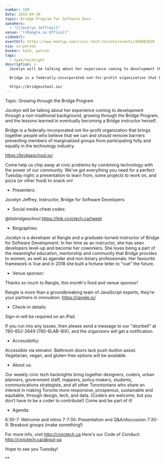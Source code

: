 ```yaml
---
number: 189
date: 2019-04-30
topic: Bridge Program for Software Devs
speakers:
  - "[[Jocelyn Jeffrey]]"
venue: "[[Rangle.io Office]]"
videoUrl:
eventUrl: https://www.meetup.com/civic-tech-toronto/events/260081838
via: in-person
booker: kate, patcon
tags:
  - type/hacknight
description: |-
  Jocelyn will be talking about her experience coming to development through a non-traditional background, growing through the Bridge Program, and the lessons learned in eventually becoming a Bridge instructor herself.

  Bridge is a federally-incorporated not-for-profit organization that brings together people who believe that we can and should remove barriers preventing members of marginalized groups from participating fully and equally in the technology industry.

  https://bridgeschool.io/
---
```

Topic: Growing through the Bridge Program

Jocelyn will be talking about her experience coming to development through a non-traditional background, growing through the Bridge Program, and the lessons learned in eventually becoming a Bridge instructor herself.

Bridge is a federally-incorporated not-for-profit organization that brings together people who believe that we can and should remove barriers preventing members of marginalized groups from participating fully and equally in the technology industry.

https://bridgeschool.io/

Come help us chip away at civic problems by combining technology with the power of our community. We've got everything you need for a perfect Tuesday night: a presentation to learn from, some projects to work on, and pizza (or other food) to snack on!

+ Presenters:

Jocelyn Jeffrey, Instructor, Bridge for Software Developers

+ Social media cheat codes:

@itsbridgeschool
https://link.civictech.ca/tweet

+ Biographies:

Jocelyn is a developer at Rangle and a graduate-turned-instructor of Bridge for Software Development. In her time as an instructor, she has seen developers level-up and become her coworkers. She loves being a part of the meaningful education, mentorship and community that Bridge provides to women, as well as agender and non-binary professionals. Her favourite framework is Vue and in 2018 she built a fortune teller to “vue” the future.

+ Venue sponsor:

Thanks so much to Rangle, this month's food and venue sponsor!

Rangle is more than a groundbreaking team of JavaScript experts, they’re your partners in innovation. https://rangle.io/

+ Check-in details:

Sign-in will be required on an iPad.

If you run into any issues, then please send a message to our "doorbell" at 780-652-2649 (780-6LAB-6IX), and the organizers will get a notification.

+ Accessibility:

Accessible via elevator. Bathroom doors lack push-button assist. Vegetarian, vegan, and gluten-free options will be available.

+ About us:

Our weekly civic tech hacknights bring together designers, coders, urban planners, government staff, mappers, policy-makers, students, communications strategists, and all other Torontonians who share an interest in making Toronto more responsive, prosperous, sustainable and equitable, through design, tech, and data. (Coders are welcome, but you don’t have to be a coder to contribute!) Come and be part of it!

+ Agenda:

6:30-7: Welcome and intros
7-7:30: Presentation and Q&A/discussion
7:30-9: Breakout groups (make something!)

For more info, visit http://civictech.ca
Here's our Code of Conduct: http://civictech.ca/about-us

Hope to see you Tuesday!

**